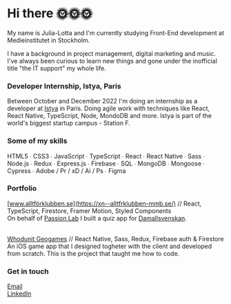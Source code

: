 # Hi there 🌞🌞🌞

My name is Julia-Lotta and I'm currently studying Front-End development at Medieinstitutet in Stockholm.

I have a background in project management, digital marketing and music. I've always been curious to learn new things and gone under the inofficial title "the IT support" my whole life.

### Developer Internship, Istya, Paris
Between October and December 2022 I'm doing an internship as a developer at [Istya](https://istya.co/) in Paris. Doing agile work with techniques like React, React Native, TypeScript, Node, MondoDB and more. Istya is part of the world's biggest startup campus - Station F.


### Some of my skills
HTML5 ∙ CSS3 ∙ JavaScript ∙ TypeScript ∙ React ∙ React Native ∙ Sass ∙ Node.js ∙ Redux ∙ Express.js ∙ Firebase ∙ SQL ∙ MongoDB ∙ Mongoose ∙ Cypress ∙ Adobe / Pr / xD / Ai / Ps ∙ Figma

### Portfolio
[www.alltförklubben.se](https://xn--alltfrklubben-mmb.se/) // React, TypeScript, Firestore, Framer Motion, Styled Components <br>
On behalf of [Passion Lab](https://passionlab.se/) I built a quiz app for [Damallsvenskan](https://www.obosdamallsvenskan.se/). <br><br>

[Whodunit Geogames](https://apps.apple.com/us/app/whodunit-geogames/id1623048354) // React Native, Sass, Redux, Firebase auth & Firestore<br>
An iOS game app that I designed togheter with the client and developed from scratch. This is the project that taught me how to code. 

### Get in touch

[Email](mailto:julia-lotta@tingloef.se) <br>
[LinkedIn](https://www.linkedin.com/in/julialottatinglof) <br>

